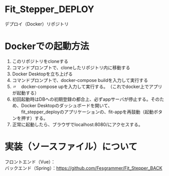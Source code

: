 # Fit_Stepper_DEPLOY
デプロイ（Docker）リポジトリ

# Dockerでの起動方法
1. このリポジトリをcloneする  
2. コマンドプロンプトで、cloneしたリポジトリ内に移動する
3. Docker Desktopを立ち上げる
4. コマンドプロンプトで、docker-compose buildを入力して実行する
5.   〃　docker-compose upを入力して実行する。　（これでdocker上でアプリが起動する）
6. 初回起動時はDBへの初期登録の都合上、必ずappサーバが停止する。そのため、Docker Desktopのダッシュボードを開いて、  
　　fit_stepper_deployのアプリケーションの、fit-appを再鼓動（起動ボタンを押す）する。
7. 正常に起動したら、ブラウザでlocalhost:8080/にアクセスする。

# 実装（ソースファイル）について
フロントエンド（Vue）：  
バックエンド（Spring）：https://github.com/Fesgrammer/Fit_Stepper_BACK  
